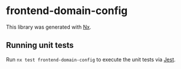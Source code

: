 # frontend-domain-config

This library was generated with [Nx](https://nx.dev).

## Running unit tests

Run `nx test frontend-domain-config` to execute the unit tests via [Jest](https://jestjs.io).
